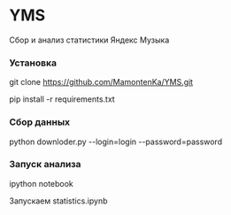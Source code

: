 # YMS
Сбор и анализ статистики Яндекс Музыка

<H3>Установка</h3>

git clone https://github.com/MamontenKa/YMS.git

pip install -r requirements.txt

<H3>Сбор данных</h3>

python downloder.py --login=login --password=password

<H3>Запуск анализа</h3>

ipython notebook

Запускаем statistics.ipynb
